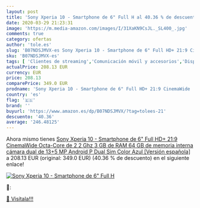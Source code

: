 ```yaml
---
layout: post
title: 'Sony Xperia 10 - Smartphone de 6" Full H al 40.36 % de descuento'
date: 2020-03-29 21:23:31
image: 'https://m.media-amazon.com/images/I/31XaKN9CsJL._SL400_.jpg'
comments: true
category: ofertas
author: 'tole.es'
slug: 'B07NDSJMVX-es Sony Xperia 10 - Smartphone de 6" Full HD+ 21:9 CinemaWide...'
sku: 'B07NDSJMVX-es'
tags: [ 'Clientes de streaming','Comunicación móvil y accesorios','Dispositivos para el streaming','Electrónica','Equipos de audio y Hi-Fi','Informática','Móviles','Móviles y smartphones libres','Smartwatches','Tablets','Tecnología para vestir','android', ]
actualPrice: 208.13 EUR
currency: EUR
price: 208.13
comparePrice: 349.0 EUR
prodname: 'Sony Xperia 10 - Smartphone de 6" Full HD+ 21:9 CinemaWide  Octa-Core de 2 2 Ghz  3 GB de RAM  64 GB de memoria interna  cámara dual de 13+5 MP  Android P Dual Sim   Color Azul [Versión española]'
country: 'es'
flag: '🇪🇸'
brand: ''
buyurl: 'https://www.amazon.es/dp/B07NDSJMVX/?tag=tolees-21'
descuento: '40.36'
average: '246.48125'
---
```


Ahora mismo tienes [Sony Xperia 10 - Smartphone de 6" Full HD+ 21:9 CinemaWide  Octa-Core de 2 2 Ghz  3 GB de RAM  64 GB de memoria interna  cámara dual de 13+5 MP  Android P Dual Sim   Color Azul [Versión española]](https://www.amazon.es/dp/B07NDSJMVX/?tag=tolees-21) a 208.13 EUR (original: 349.0 EUR) (40.36 %  de descuento) en el siguiente enlace!

[![Sony Xperia 10 - Smartphone de 6" Full H](https://m.media-amazon.com/images/I/31XaKN9CsJL._SL400_.jpg)](https://www.amazon.es/dp/B07NDSJMVX/?tag=tolees-21)

🔎:


[🛒 Visítala!!!](https://www.amazon.es/dp/B07NDSJMVX/?tag=tolees-21)
